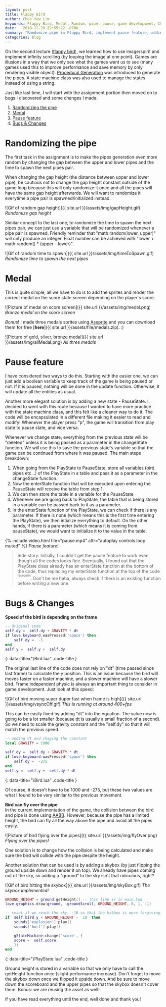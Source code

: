 ```yaml
---
layout: post
title: Flappy Bird
author: Chee Yew Lim
keywords: Flappy Bird, Medal, Random, pipe, pause, game development, CS50, GD50 
date:   2018-12-28 22:55:22 -0700
summary: "Randomize pipe in Flappy Bird, implement pause feature, adding medal, and some bugs fix"
categories: blog
---
```


On the second lecture ([flappy bird][flappy-bird]), we learned how to use image/spirit and implement infinity scrolling (by looping the image at one point). Games are illusions in a way that we only see what the games want us to see (many games used this to improve performance and save memory by only rendering visible object). [Procedural Generation][procedural-generation] was introduced to generate the pipes. A state machine class was also used to manage the states instead of using a string. 

Just like last time, I will start with the assignment portion then moved on to bugs I discovered and some changes I made. 

1. [Randomizing the pipe](#randomizing-the-pipe)
2. [Medal](#medal)
3. [Pause feature](#pause-feature)
4. [Bugs & Changes](#bugs--changes)

# Randomizing the pipe
The first task in the assignment is to make the pipes generation even more random by changing the gap between the upper and lower pipes and the time to spawn the next pipes pair.   

When changing the gap height (the distance between upper and lower pipe), be cautious not to change the gap height constant outside of the game loop because this will only randomize it once and all the pipes will have the same gap height afterwards. We will want to randomize it everytime a pipe pair is spawned/initialized instead.

![Gif of random gap height]({{ site.url }}/assets/img/gapHeight.gif)
*Randomize gap height*

Similar concept to the last one, to randomize the time to spawn the next pipes pair, we can just use a variable that will be randomized whenever a pipe pair is spawned. Friendly reminder that "math.random(lower, upper)" will only produce an integer. Float number can be achieved with "lower + math.random() * (upper - lower)".  

![Gif of random time to spawn]({{ site.url }}/assets/img/timeToSpawn.gif)
*Randomize time to spawn the next pipes* 

# Medal
This is quite simple, all we have to do is to add the sprites and render the correct medal on the score state screen depending on the player's score. 

![Picture of medal on score screen]({{ site.url }}/assets/img/medal.png)
*Bronze medal on the score screen*

*Bonus*! I made three medals sprites using [Aseprite][aseprite] and you can download them for free [**here**]({{ site.url }}/assets/file/medals.zip). :)

![Picture of gold, silver, bronze medal]({{ site.url }}/assets/img/allMedal.png)
*All three medals*
 
# Pause feature
I have considered two ways to do this. Starting with the easier one, we can just add a boolean variable to keep track of the game is being paused or not. If it is paused, nothing will be done in the update function. Otherwise, it will update all the entities as usual.  

Another more elegant solution is by adding a new state - PauseState. I decided to went with this route because I wanted to have more practice with the state machine class, and this felt like a cleaner way to do it. The code will be encapsulated in a different file making it easier to read and modify! Whenever the player press "p", the game will transition from play state to pause state, and vice versa.

Whenever we change state, everything from the previous state will be "deleted" unless it is being passed as a parameter in the changeState function. We will use this to save the previous state's variable so that the game can be continued from where it was paused. The main steps breakdown: 

1. When going from the PlayState to PauseState, store all variables (bird, pipes etc...) of the PlayState in a table and pass it as a parameter in the changeState function. 
2. Now the enterState function that will be executed upon entering the PauseState will receive the table from step 1. 
3. We can then store the table in a variable for the PauseState
4. Whenever we are going back to PlayState, the table that is being stored in a variable can be passed back to it as a parameter.  
5. In the enterState function of the PlayState, we can check if there is any parameter. If there is none (which means this is the first time entering the PlayState), we then intialize everything to default. On the other hands, if there is a parameter (which means it is coming from pauseState), we would want to initialize it to the value in the table. 

{% include video.html file="pause.mp4" attr="autoplay controls loop muted" %}
*Pause feature!*

> Side story: Initially, I couldn't get the pause feature to work even though all the codes looks fine. Eventually, I found out that the PlayState class already has an enterState function at the bottom of the code, thus replacing my enterState function at the top of the code <sup><sup>facepalm</sup></sup>. Don't be me haha, always check if there is an existing function before writing a new one.  

# Bugs & Changes

**Speed of the bird is depending on the frame**
```lua
-- Original code
self.dy =  self.dy + GRAVITY * dt
if love.keyboard.wasPressed('space') then
	self.dy =  -5
end
self.y =  self.y +  self.dy
```
{: data-title="/Bird.lua" .code-title }

The original last line of the code does not rely on "dt" (time passed since last frame) to calculate the y position. This is an issue because the bird will moves faster on a faster machine, and a slower machine will have a slower bird. Frame independent physic is always an important thing to consider in game development. Just look at this speed:   

![Gif of bird moving super duper fast when frame is high]({{ site.url }}/assets/img/vsyncOff.gif)
*This is running at around 400+fps*  

This can be easily fixed by adding "dt" into the equation. The value now is going to be a lot smaller (because dt is usually a small fraction of a second). So we need to scale the gravity constant and the "self.dy" so that it will match the previous speed. 

```lua
-- adding dt and chaging the constant
local GRAVITY = 1000

self.dy =  self.dy + GRAVITY * dt
if love.keyboard.wasPressed('space') then
	self.dy =  -275
end
self.y =  self.y +  self.dy * dt
```
{: data-title="/Bird.lua" .code-title }

Of course, it doesn't have to be 1000 and -275, but these two values are what I found to be very similar to the previous movement.

**Bird can fly over the pipe**  
In the current implementation of the game, the collision between the bird and pipe is done using [AABB][aabb]. However, because the pipe has a limited height, the bird can fly all the way above the pipe and avoid all the pipes easily. 

![Picture of bird flying over the pipes]({{ site.url }}/assets/img/flyOver.png)
*Flying over the pipes!*

One solution is to change how the collision is being calculated and make sure the bird will collide with the pipe despite the height. 

Another solution that can be used is by adding a skybox (by just flipping the ground upside down and render it on top). We already have pipes coming out of the sky, so adding a "ground" to the sky isn't that ridiculous, right? 

![Gif of bird hitting the skybox]({{ site.url }}/assets/img/skyBox.gif)
*The skybox implemented!*

```lua
GROUND_HEIGHT = ground:getHeight() -- this line is in main.lua
love.graphics.draw(ground, -groundScroll, GROUND_HEIGHT, 0, 1, -1)

-- reset if we reach the sky. -10 so that the hitbox is more forgiving. 
if  self.bird.y < GROUND_HEIGHT -  10  then
	sounds['explosion']:play()
	sounds['hurt']:play()

	gStateMachine:change('score', {
	score =  self.score
	})
end
```
{: data-title="/PlayState.lua" .code-title }

Ground height is stored in a variable so that we only have to call the getHeight function once (slight performance increase). Don't forget to move the skybox down once we flipped it upside down. And be sure to move down the scoreboard and the upper pipes so that the skybox doesn't cover them. Bonus: we are reusing the asset as well! 

If you have read everything until the end, well done and thank you!

[flappy-bird]: https://en.wikipedia.org/wiki/Flappy_Bird
[aseprite]: https://www.aseprite.org/
[aabb]: https://en.wikipedia.org/wiki/Minimum_bounding_box#Axis-aligned_minimum_bounding_box
[procedural-generation]: https://en.wikipedia.org/wiki/Procedural_generation